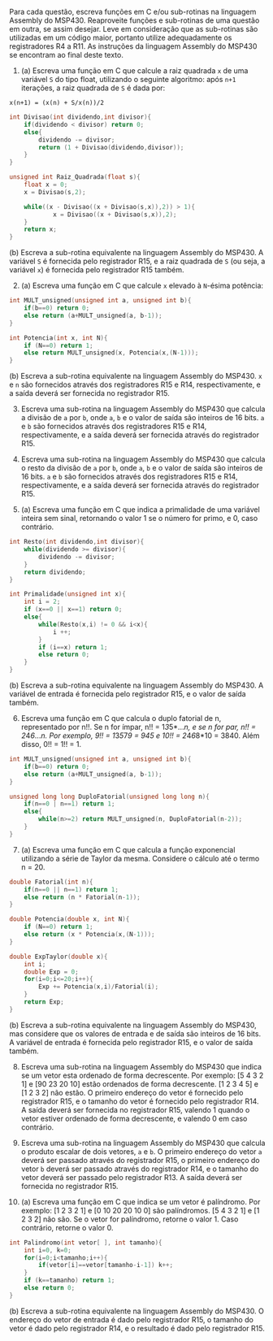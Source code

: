 Para cada questão, escreva funções em C e/ou sub-rotinas na linguagem Assembly do MSP430. Reaproveite funções e sub-rotinas de uma
questão em outra, se assim desejar. Leve em consideração que as sub-rotinas são utilizadas em um código maior, portanto utilize
adequadamente os registradores R4 a R11. As instruções da linguagem Assembly do MSP430 se encontram ao final deste texto.

1. (a) Escreva uma função em C que calcule a raiz quadrada `x` de uma variável `S` do tipo float, utilizando o seguinte algoritmo:
após `n+1` iterações, a raiz quadrada de `S` é dada por:

```
x(n+1) = (x(n) + S/x(n))/2
```

```C
int Divisao(int dividendo,int divisor){
	if(dividendo < divisor) return 0;
	else{
		dividendo -= divisor;
		return (1 + Divisao(dividendo,divisor));
	}
}

unsigned int Raiz_Quadrada(float s){
	float x = 0;
	x = Divisao(s,2);

	while((x - Divisao((x + Divisao(s,x)),2)) > 1){
        	x = Divisao((x + Divisao(s,x)),2);
	}
	return x;
}

```

(b) Escreva a sub-rotina equivalente na linguagem Assembly do MSP430. A variável `S` é fornecida pelo registrador R15, e a raiz
quadrada de `S` (ou seja, a variável `x`) é fornecida pelo registrador R15 também.

2. (a) Escreva uma função em C que calcule `x` elevado à `N`-ésima potência:

```C
int MULT_unsigned(unsigned int a, unsigned int b){
    if(b==0) return 0;
    else return (a+MULT_unsigned(a, b-1));
}

int Potencia(int x, int N){
    if (N==0) return 1;
    else return MULT_unsigned(x, Potencia(x,(N-1)));
}
```

(b) Escreva a sub-rotina equivalente na linguagem Assembly do MSP430. `x` e `n` são fornecidos através dos registradores R15 e R14,
respectivamente, e a saída deverá ser fornecida no registrador R15.

3. Escreva uma sub-rotina na linguagem Assembly do MSP430 que calcula a divisão de `a` por `b`, onde `a`, `b` e o valor de saída são
inteiros de 16 bits. `a` e `b` são fornecidos através dos registradores R15 e R14, respectivamente, e a saída deverá ser fornecida
através do registrador R15.




4. Escreva uma sub-rotina na linguagem Assembly do MSP430 que calcula o resto da divisão de `a` por `b`, onde `a`, `b` e o valor de
saída são inteiros de 16 bits. `a` e `b` são fornecidos através dos registradores R15 e R14, respectivamente, e a saída deverá ser
fornecida através do registrador R15.

5. (a) Escreva uma função em C que indica a primalidade de uma variável inteira sem sinal, retornando o valor 1 se o número for primo, 
e 0, caso contrário.

```C
int Resto(int dividendo,int divisor){
	while(dividendo >= divisor){
		dividendo -= divisor;
	}
	return dividendo;
}

int Primalidade(unsigned int x){
    int i = 2;
    if (x==0 || x==1) return 0;
    else{
        while(Resto(x,i) != 0 && i<x){
            i ++;
        }
        if (i==x) return 1;
        else return 0;
    }
}
```

(b) Escreva a sub-rotina equivalente na linguagem Assembly do MSP430. A variável de entrada é fornecida pelo registrador R15, 
e o valor de saída também.

6. Escreva uma função em C que calcula o duplo fatorial de n, representado por n!!. Se n for ímpar, n!! = 1*3*5*...*n, e se n for par, 
n!! = 2*4*6*...*n. Por exemplo, 9!! = 1*3*5*7*9 = 945 e 10!! = 2*4*6*8*10 = 3840. Além disso, 0!! = 1!! = 1.

```C
int MULT_unsigned(unsigned int a, unsigned int b){
    if(b==0) return 0;
    else return (a+MULT_unsigned(a, b-1));
}

unsigned long long DuploFatorial(unsigned long long n){
    if(n==0 | n==1) return 1;
    else{
        while(n>=2) return MULT_unsigned(n, DuploFatorial(n-2));
    }
}
```

7. (a) Escreva uma função em C que calcula a função exponencial utilizando a série de Taylor da mesma. Considere o cálculo até o termo
n = 20.
```C
double Fatorial(int n){
    if(n==0 || n==1) return 1;
    else return (n * Fatorial(n-1));
}

double Potencia(double x, int N){
    if (N==0) return 1;
    else return (x * Potencia(x,(N-1)));
}

double ExpTaylor(double x){
	int i;
	double Exp = 0;
	for(i=0;i<=20;i++){
		Exp += Potencia(x,i)/Fatorial(i);
	}
	return Exp;
}
```

(b) Escreva a sub-rotina equivalente na linguagem Assembly do MSP430, mas considere que os valores de entrada e de saída são inteiros
de 16 bits. A variável de entrada é fornecida pelo registrador R15, e o valor de saída também.

8. Escreva uma sub-rotina na linguagem Assembly do MSP430 que indica se um vetor esta ordenado de forma decrescente. Por exemplo:
[5 4 3 2 1] e [90 23 20 10] estão ordenados de forma decrescente.
[1 2 3 4 5] e [1 2 3 2] não estão.
O primeiro endereço do vetor é fornecido pelo registrador R15, e o tamanho do vetor é fornecido pelo registrador R14. A saída deverá 
ser fornecida no registrador R15, valendo 1 quando o vetor estiver ordenado de forma decrescente, e valendo 0 em caso contrário.

9. Escreva uma sub-rotina na linguagem Assembly do MSP430 que calcula o produto escalar de dois vetores, `a` e `b`. O primeiro endereço
do vetor `a` deverá ser passado através do registrador R15, o primeiro endereço do vetor `b` deverá ser passado através do registrador
R14, e o tamanho do vetor deverá ser passado pelo registrador R13. A saída deverá ser fornecida no registrador R15.

10. (a) Escreva uma função em C que indica se um vetor é palíndromo. Por exemplo:
	[1 2 3 2 1] e [0 10 20 20 10 0] são palíndromos.
	[5 4 3 2 1] e [1 2 3 2] não são.
Se o vetor for palíndromo, retorne o valor 1. Caso contrário, retorne o valor 0.

```C
int Palindromo(int vetor[ ], int tamanho){
    int i=0, k=0;
    for(i=0;i<tamanho;i++){
        if(vetor[i]==vetor[tamanho-i-1]) k++;
    }
    if (k==tamanho) return 1;
    else return 0;
}
```

(b) Escreva a sub-rotina equivalente na linguagem Assembly do MSP430. O endereço do vetor de entrada é dado pelo registrador R15, o 
tamanho do vetor é dado pelo registrador R14, e o resultado é dado pelo registrador R15.
